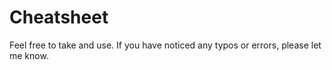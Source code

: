 # Cheatsheet

Feel free to take and use.
If you have noticed any typos or errors, please let me know.
